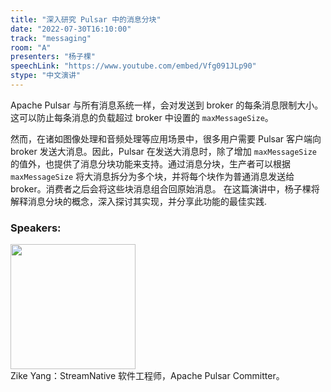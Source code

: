 ```yaml
---
title: "深入研究 Pulsar 中的消息分块"
date: "2022-07-30T16:10:00"
track: "messaging"
room: "A"
presenters: "杨子棵"
speechLink: "https://www.youtube.com/embed/Vfg091JLp90"
stype: "中文演讲"
---
```

Apache Pulsar 与所有消息系统一样，会对发送到 broker 的每条消息限制大小。这可以防止每条消息的负载超过 broker 中设置的 `maxMessageSize`。

然而，在诸如图像处理和音频处理等应用场景中，很多用户需要 Pulsar 客户端向 broker 发送大消息。因此，Pulsar 在发送大消息时，除了增加 `maxMessageSize` 的值外，也提供了消息分块功能来支持。通过消息分块，生产者可以根据 `maxMessageSize` 将大消息拆分为多个块，并将每个块作为普通消息发送给 broker。消费者之后会将这些块消息组合回原始消息。
在这篇演讲中，杨子棵将解释消息分块的概念，深入探讨其实现，并分享此功能的最佳实践.
 ### Speakers: 
 <img src="images/speaker/1156.png" width="200" /><br>Zike Yang：StreamNative 软件工程师，Apache Pulsar Committer。

 